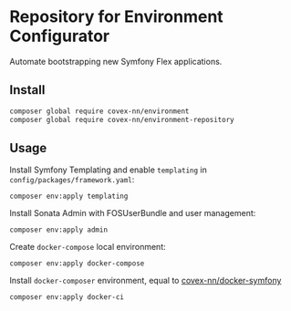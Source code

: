 Repository for Environment Configurator
===

Automate bootstrapping new Symfony Flex applications.

## Install

```bash
composer global require covex-nn/environment
composer global require covex-nn/environment-repository
```

## Usage

Install Symfony Templating and enable `templating` in `config/packages/framework.yaml`:

    composer env:apply templating

Install Sonata Admin with FOSUserBundle and user management:

    composer env:apply admin

Create `docker-compose` local environment:

    composer env:apply docker-compose

Install `docker-composer` environment, equal to [covex-nn/docker-symfony](https://github.com/covex-nn/docker-workflow-symfony)

    composer env:apply docker-ci

